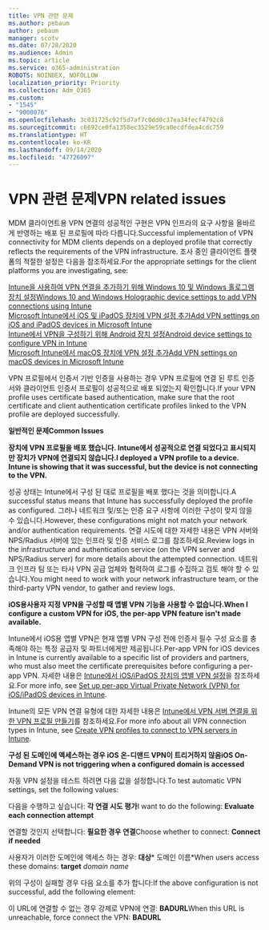 ```yaml
---
title: VPN 관련 문제
ms.author: pebaum
author: pebaum
manager: scotv
ms.date: 07/28/2020
ms.audience: Admin
ms.topic: article
ms.service: o365-administration
ROBOTS: NOINDEX, NOFOLLOW
localization_priority: Priority
ms.collection: Adm_O365
ms.custom:
- "1545"
- "9000076"
ms.openlocfilehash: 3c031725c92f5d7af7c0dd0c37ea34fecf4792c8
ms.sourcegitcommit: c6692ce0fa1358ec3529e59ca0ecdfdea4cdc759
ms.translationtype: HT
ms.contentlocale: ko-KR
ms.lasthandoff: 09/14/2020
ms.locfileid: "47726097"
---
```

# <a name="vpn-related-issues"></a><span data-ttu-id="b2fb4-102">VPN 관련 문제</span><span class="sxs-lookup"><span data-stu-id="b2fb4-102">VPN related issues</span></span>

<span data-ttu-id="b2fb4-103">MDM 클라이언트용 VPN 연결의 성공적인 구현은 VPN 인프라의 요구 사항을 올바르게 반영하는 배포 된 프로필에 따라 다릅니다.</span><span class="sxs-lookup"><span data-stu-id="b2fb4-103">Successful implementation of VPN connectivity for MDM clients depends on a deployed profile that correctly reflects the requirements of the VPN infrastructure.</span></span> <span data-ttu-id="b2fb4-104">조사 중인 클라이언트 플랫폼의 적절한 설정은 다음을 참조하세요.</span><span class="sxs-lookup"><span data-stu-id="b2fb4-104">For the appropriate settings for the client platforms you are investigating, see:</span></span> 

[<span data-ttu-id="b2fb4-105">Intune을 사용하여 VPN 연결을 추가하기 위해 Windows 10 및 Windows 홀로그램 장치 설정</span><span class="sxs-lookup"><span data-stu-id="b2fb4-105">Windows 10 and Windows Holographic device settings to add VPN connections using Intune</span></span>](https://docs.microsoft.com/intune/vpn-settings-windows-10)  
[<span data-ttu-id="b2fb4-106">Microsoft Intune에서 iOS 및 iPadOS 장치에 VPN 설정 추가</span><span class="sxs-lookup"><span data-stu-id="b2fb4-106">Add VPN settings on iOS and iPadOS devices in Microsoft Intune</span></span>](https://docs.microsoft.com/intune/vpn-settings-ios)  
[<span data-ttu-id="b2fb4-107">Intune에서 VPN을 구성하기 위해 Android 장치 설정</span><span class="sxs-lookup"><span data-stu-id="b2fb4-107">Android device settings to configure VPN in Intune</span></span>](https://docs.microsoft.com/intune/vpn-settings-android)  
[<span data-ttu-id="b2fb4-108">Microsoft Intune에서 macOS 장치에 VPN 설정 추가</span><span class="sxs-lookup"><span data-stu-id="b2fb4-108">Add VPN settings on macOS devices in Microsoft Intune</span></span>](https://docs.microsoft.com/mem/intune/configuration/vpn-settings-macos)

<span data-ttu-id="b2fb4-109">VPN 프로필에서 인증서 기반 인증을 사용하는 경우 VPN 프로필에 연결 된 루트 인증서와 클라이언트 인증서 프로필이 성공적으로 배포 되었는지 확인합니다.</span><span class="sxs-lookup"><span data-stu-id="b2fb4-109">If your VPN profile uses certificate based authentication, make sure that the root certificate and client authentication certificate profiles linked to the VPN profile are deployed successfully.</span></span>

<span data-ttu-id="b2fb4-110">**일반적인 문제**</span><span class="sxs-lookup"><span data-stu-id="b2fb4-110">**Common Issues**</span></span>

<span data-ttu-id="b2fb4-111">**장치에 VPN 프로필을 배포 했습니다. Intune에서 성공적으로 연결 되었다고 표시되지만 장치가 VPN에 연결되지 않습니다.**</span><span class="sxs-lookup"><span data-stu-id="b2fb4-111">**I deployed a VPN profile to a device. Intune is showing that it was successful, but the device is not connecting to the VPN.**</span></span>

<span data-ttu-id="b2fb4-112">성공 상태는 Intune에서 구성 된 대로 프로필을 배포 했다는 것을 의미합니다.</span><span class="sxs-lookup"><span data-stu-id="b2fb4-112">A successful status means that Intune has successfully deployed the profile as configured.</span></span> <span data-ttu-id="b2fb4-113">그러나 네트워크 및/또는 인증 요구 사항에 이러한 구성이 맞지 않을 수 있습니다.</span><span class="sxs-lookup"><span data-stu-id="b2fb4-113">However, these configurations might not match your network and/or authentication requirements.</span></span> <span data-ttu-id="b2fb4-114">연결 시도에 대한 자세한 내용은 VPN 서버와 NPS/Radius 서버에 있는 인프라 및 인증 서비스 로그를 참조하세요.</span><span class="sxs-lookup"><span data-stu-id="b2fb4-114">Review logs in the infrastructure and authentication service (on the VPN server and NPS/Radius server) for more details about the attempted connection.</span></span> <span data-ttu-id="b2fb4-115">네트워크 인프라 팀 또는 타사 VPN 공급 업체와 협력하여 로그를 수집하고 검토 해야 할 수 있습니다.</span><span class="sxs-lookup"><span data-stu-id="b2fb4-115">You might need to work with your network infrastructure team, or the third-party VPN vendor, to gather and review logs.</span></span>

<span data-ttu-id="b2fb4-116">**iOS용사용자 지정 VPN을 구성할 때 앱별 VPN 기능을 사용할 수 없습니다.**</span><span class="sxs-lookup"><span data-stu-id="b2fb4-116">**When I configure a custom VPN for iOS, the per-app VPN feature isn't made available.**</span></span>

<span data-ttu-id="b2fb4-117">Intune에서 iOS용 앱별 VPN은 현재 앱별 VPN 구성 전에 인증서 필수 구성 요소를 충족해야 하는 특정 공급자 및 파트너에게만 제공됩니다.</span><span class="sxs-lookup"><span data-stu-id="b2fb4-117">Per-app VPN for iOS devices in Intune is currently available to a specific list of providers and partners, who must also meet the certificate prerequisites before configuring a per-app VPN.</span></span> <span data-ttu-id="b2fb4-118">자세한 내용은 [Intune에서 iOS/iPadOS 장치의 앱별 VPN 설정](https://docs.microsoft.com/intune/vpn-setting-configure-per-app)을 참조하세요.</span><span class="sxs-lookup"><span data-stu-id="b2fb4-118">For more info, see [Set up per-app Virtual Private Network (VPN) for iOS/iPadOS devices in Intune](https://docs.microsoft.com/intune/vpn-setting-configure-per-app).</span></span> 

<span data-ttu-id="b2fb4-119">Intune의 모든 VPN 연결 유형에 대한 자세한 내용은 [Intune에서 VPN 서버 연결을 위한 VPN 프로필 만들기](https://docs.microsoft.com/intune/vpn-settings-configure)를 참조하세요.</span><span class="sxs-lookup"><span data-stu-id="b2fb4-119">For more info about all VPN connection types in Intune, see [Create VPN profiles to connect to VPN servers in Intune](https://docs.microsoft.com/intune/vpn-settings-configure).</span></span>  

<span data-ttu-id="b2fb4-120">**구성 된 도메인에 액세스하는 경우 iOS 온-디맨드 VPN이 트리거하지 않음**</span><span class="sxs-lookup"><span data-stu-id="b2fb4-120">**iOS On-Demand VPN is not triggering when a configured domain is accessed**</span></span>

<span data-ttu-id="b2fb4-121">자동 VPN 설정을 테스트 하려면 다음 값을 설정합니다.</span><span class="sxs-lookup"><span data-stu-id="b2fb4-121">To test automatic VPN settings, set the following values:</span></span>

<span data-ttu-id="b2fb4-122">다음을 수행하고 싶습니다: **각 연결 시도 평가**</span><span class="sxs-lookup"><span data-stu-id="b2fb4-122">I want to do the following: **Evaluate each connection attempt**</span></span> 

<span data-ttu-id="b2fb4-123">연결할 것인지 선택합니다: **필요한 경우 연결**</span><span class="sxs-lookup"><span data-stu-id="b2fb4-123">Choose whether to connect: **Connect if needed**</span></span>

<span data-ttu-id="b2fb4-124">사용자가 이러한 도메인에 액세스 하는 경우: **대상**\* 도메인 이름\*</span><span class="sxs-lookup"><span data-stu-id="b2fb4-124">When users access these domains: **target** *domain name*</span></span>

<span data-ttu-id="b2fb4-125">위의 구성이 실패할 경우 다음 요소를 추가 합니다:</span><span class="sxs-lookup"><span data-stu-id="b2fb4-125">If the above configuration is not successful, add the following element:</span></span>

<span data-ttu-id="b2fb4-126">이 URL에 연결할 수 없는 경우 강제로 VPN에 연결: **BADURL**</span><span class="sxs-lookup"><span data-stu-id="b2fb4-126">When this URL is unreachable, force connect the VPN: **BADURL**</span></span>